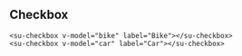 ## Checkbox

```vue
<su-checkbox v-model="bike" label="Bike"></su-checkbox>
<su-checkbox v-model="car" label="Car"></su-checkbox>
```

<br>
<su-checkbox v-model="bike" label="Bike"></su-checkbox>
<su-checkbox v-model="car" label="Car"></su-checkbox>

<script>
import Vue from 'vue'
export default {
	data () {
        return {
            bike: false,
			car: true
        }
    }
}
</script>
